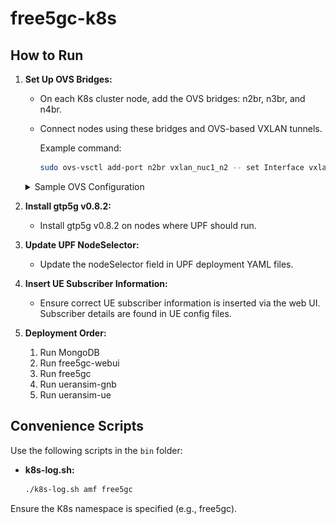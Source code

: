 # free5gc-k8s

## How to Run

1. **Set Up OVS Bridges:**
   - On each K8s cluster node, add the OVS bridges: n2br, n3br, and n4br.
   - Connect nodes using these bridges and OVS-based VXLAN tunnels.

     Example command:
     ```bash
     sudo ovs-vsctl add-port n2br vxlan_nuc1_n2 -- set Interface vxlan_nuc1_n2 type=vxlan options:remote_ip=129.97.168.40 options:key=1002
     ```
    <details>
    <summary>Sample OVS Configuration</summary>

    ![](images/ovs-bridges.png)

    </details>

2. **Install gtp5g v0.8.2:**
   - Install gtp5g v0.8.2 on nodes where UPF should run.

3. **Update UPF NodeSelector:**
   - Update the nodeSelector field in UPF deployment YAML files.

4. **Insert UE Subscriber Information:**
   - Ensure correct UE subscriber information is inserted via the web UI. Subscriber details are found in UE config files.

5. **Deployment Order:**
   1. Run MongoDB
   2. Run free5gc-webui
   3. Run free5gc
   4. Run ueransim-gnb
   5. Run ueransim-ue

## Convenience Scripts

Use the following scripts in the `bin` folder:

- **k8s-log.sh:**
  ```bash
  ./k8s-log.sh amf free5gc
Ensure the K8s namespace is specified (e.g., free5gc).
